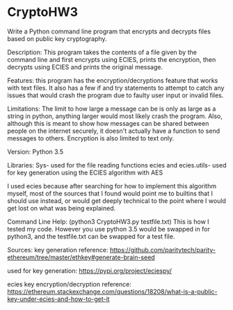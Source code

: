 # CryptoHW3
Write a Python command line program that encrypts and decrypts files based on public key cryptography.


Description: This program takes the contents of a file given by the command line and first encrypts using ECIES, prints the encryption, then decrypts using ECIES and prints the original message.

Features: this program has the encryption/decryptions feature that works with text files. It also has a few if and try statements to attempt to catch any issues that would crash the program due to faulty user input or invalid files.

Limitations: The limit to how large a message can be is only as large as a string in python, anything larger would most likely crash the program. Also, although this is meant to show how messages can be shared between people on the internet securely, it doesn't actually have a function to send messages to others. Encryption is also limited to text only.

Version: Python 3.5

Libraries: Sys- used for the file reading functions
ecies and ecies.utils- used for key generation using the ECIES algorithm with AES

I used ecies because after searching for how to implement this algorithm myself, most of the sources that I found would point me to builtins that I should use instead, or would get deeply technical to the point where I would get lost on what was being explained.

Command Line Help: (python3 CryptoHW3.py testfile.txt)
This is how I tested my code. However you use python 3.5 would be swapped in for python3, and the testfile.txt can be swapped for a test file.

Sources: key generation reference: https://github.com/paritytech/parity-ethereum/tree/master/ethkey#generate-brain-seed

used for key generation: https://pypi.org/project/eciespy/

ecies key encryption/decryption reference: https://ethereum.stackexchange.com/questions/18208/what-is-a-public-key-under-ecies-and-how-to-get-it
